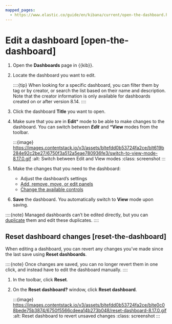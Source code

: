 ```yaml
---
mapped_pages:
  - https://www.elastic.co/guide/en/kibana/current/open-the-dashboard.html
---
```


# Edit a dashboard [open-the-dashboard]

1. Open the **Dashboards** page in {{kib}}.
2. Locate the dashboard you want to edit.

    ::::{tip}
    When looking for a specific dashboard, you can filter them by tag or by creator, or search the list based on their name and description. Note that the creator information is only available for dashboards created on or after version 8.14.
    ::::

3. Click the dashboard **Title** you want to open.
4. Make sure that you are in **Edit*** mode to be able to make changes to the dashboard. You can switch between ***Edit*** and ***View** modes from the toolbar.

    :::{image} https://images.contentstack.io/v3/assets/bltefdd0b53724fa2ce/blt619b284e92c2be27/6750f3a512a5eae780936fe3/switch-to-view-mode-8.17.0.gif
    :alt: Switch between Edit and View modes
    :class: screenshot
    :::

5. Make the changes that you need to the dashboard:

    * Adjust the dashboard’s settings
    * [Add, remove, move, or edit panels](../visualize.md#panels-editors)
    * [Change the available controls](add-controls.md)

6. **Save** the dashboard. You automatically switch to **View** mode upon saving.

::::{note}
Managed dashboards can’t be edited directly, but you can [duplicate](duplicate-dashboards.md) them and edit these duplicates.
::::


## Reset dashboard changes [reset-the-dashboard]

When editing a dashboard, you can revert any changes you’ve made since the last save using **Reset dashboards**.

::::{note}
Once changes are saved, you can no longer revert them in one click, and instead have to edit the dashboard manually.
::::


1. In the toolbar, click **Reset**.
2. On the **Reset dashboard?** window, click **Reset dashboard**.

    :::{image} https://images.contentstack.io/v3/assets/bltefdd0b53724fa2ce/blte0c08bede75b3874/6750f5566cdeea14b273b048/reset-dashboard-8.17.0.gif
    :alt: Reset dashboard to revert unsaved changes
    :class: screenshot
    :::
